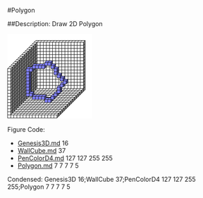 #Polygon

##Description: Draw 2D Polygon <x> <y> <z> <radius> <sides>

![](Polygon.png)

Figure Code:
- [Genesis3D.md](Genesis3D) 16
- [WallCube.md](WallCube) 37
- [PenColorD4.md](PenColorD4) 127 127 255 255
- [Polygon.md](Polygon) 7 7 7 7 5

Condensed: Genesis3D 16;WallCube 37;PenColorD4 127 127 255 255;Polygon 7 7 7 7 5

